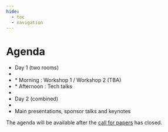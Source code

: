 ```yaml
---
hide:
  - toc
  - navigation
---
```


# Agenda

* ⁠Day 1 (two rooms)   
*     
* \* Morning : Workshop 1 / Workshop 2 (TBA)   
* \* ⁠Afternoon : Tech talks    
*     
* Day 2 (combined)   
*     
* Main presentations, sponsor talks and keynotes 

The agenda will be available after the [call for papers](speakers.md) has closed.